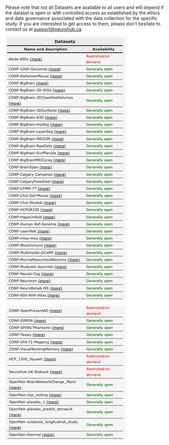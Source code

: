 Please note that not all Datasets are available to all users and will depend if the dataset is open or with controlled access as established by the ethics and data governance associated with the data collection for the specific study.
If you are interested to get access to them, please don't hesitate to contact us at support@neurohub.ca.

![](https://github.com/neurohub/neurohub_documentation/blob/master/images/neurohub-datasets-20220927-01.png)

![](https://github.com/neurohub/neurohub_documentation/blob/master/images/neurohub-datasets-20220927-02.png)